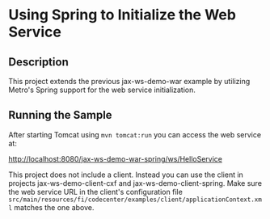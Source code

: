Using Spring to Initialize the Web Service
==========================================

Description
-----------

This project extends the previous jax-ws-demo-war example by utilizing
Metro's Spring support for the web service initialization.

Running the Sample
------------------

After starting Tomcat using `mvn tomcat:run` you can access the web service at:

<http://localhost:8080/jax-ws-demo-war-spring/ws/HelloService>

This project does not include a client. Instead you can use the client in
projects jax-ws-demo-client-cxf and jax-ws-demo-client-spring. Make sure the
web service URL in the client's configuration file 
`src/main/resources/fi/codecenter/examples/client/applicationContext.xml`
matches the one above.